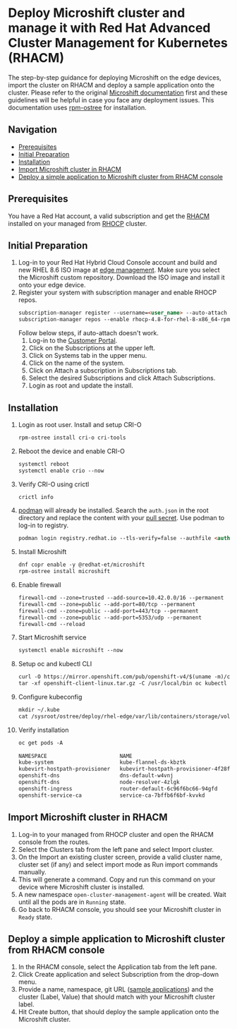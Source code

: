 # Deploy Microshift cluster and manage it with Red Hat Advanced Cluster Management for Kubernetes (RHACM)

The step-by-step guidance for deploying Microshift on the edge devices, import the cluster on 
RHACM and deploy a sample application onto the cluster. Please refer to the original 
[Microshift documentation](https://microshift.io/docs/getting-started/) first and these guidelines will be helpful 
in case you face any deployment issues. This documentation uses [rpm-ostree](https://rpm-ostree.readthedocs.io/en/stable/) for installation.

## Navigation

- [Prerequisites](#prerequisites)
- [Initial Preparation](#initial-preparation)
- [Installation](#installation)
- [Import Microshift cluster in RHACM](#import-microshift-cluster-in-rhacm)
- [Deploy a simple application to Microshift cluster from RHACM console](#deploy-a-simple-application-to-microshift-cluster-from-rhacm-console)

## Prerequisites

You have a Red Hat account, a valid subscription and get the 
[RHACM](https://access.redhat.com/documentation/en-us/red_hat_advanced_cluster_management_for_kubernetes/2.6/html/install/index) installed on your managed from
[RHOCP](https://access.redhat.com/documentation/en-us/openshift_container_platform/4.11/html/installing/index) cluster.

## Initial Preparation

1. Log-in to your Red Hat Hybrid Cloud Console account and build and new RHEL 8.6 ISO image at [edge management](https://console.redhat.com/edge/manage-images). 
Make sure you select the Microshift custom repository. Download the ISO image and install it onto your edge device.
2. Register your system with subscription manager and enable RHOCP repos.
   ```markdown
   subscription-manager register --username=<user_name> --auto-attach
   subscription-manager repos --enable rhocp-4.8-for-rhel-8-x86_64-rpms
   ```
   Follow below steps, if auto-attach doesn't work.
   1. Log-in to the [Customer Portal](https://access.redhat.com/front).
   2. Click on the Subscriptions at the upper left.
   3. Click on Systems tab in the upper menu.
   4. Click on the name of the system.
   5. Click on Attach a subscription in Subscriptions tab.
   6. Select the desired Subscriptions and click Attach Subscriptions.
   7. Login as root and update the install.

## Installation

1. Login as root user. Install and setup CRI-O
   ```markdown
   rpm-ostree install cri-o cri-tools
   ```
2. Reboot the device and enable CRI-O
   ```markdown
   systemctl reboot
   systemctl enable crio --now
   ```
3. Verify CRI-O using crictl
   ```markdown
   crictl info
   ```
4. [podman](https://podman.io/) will already be installed. Search the `auth.json` in the root directory and replace the content 
with your [pull secret](https://cloud.redhat.com/openshift/install/pull-secret). Use podman to log-in to registry.
   ```markdown
   podman login registry.redhat.io --tls-verify=false --authfile <authfile_path>
   ```
6. Install Microshift
   ```markdown
   dnf copr enable -y @redhat-et/microshift
   rpm-ostree install microshift
   ```
7. Enable firewall
   ```markdown
   firewall-cmd --zone=trusted --add-source=10.42.0.0/16 --permanent
   firewall-cmd --zone=public --add-port=80/tcp --permanent
   firewall-cmd --zone=public --add-port=443/tcp --permanent
   firewall-cmd --zone=public --add-port=5353/udp --permanent
   firewall-cmd --reload
   ```
8. Start Microshift service
   ```markdown
   systemctl enable microshift --now
   ``` 
9. Setup oc and kubectl CLI
   ```markdown
   curl -O https://mirror.openshift.com/pub/openshift-v4/$(uname -m)/clients/ocp/stable/openshift-client-linux.tar.gz
   tar -xf openshift-client-linux.tar.gz -C /usr/local/bin oc kubectl
   ```
10. Configure kubeconfig
    ```markdown
    mkdir ~/.kube
    cat /sysroot/ostree/deploy/rhel-edge/var/lib/containers/storage/volumes/microshift-data/_data/resources/kubeadmin/kubeconfig > ~/.kube/config
    ```
11. Verify installation
     ```markdown
     oc get pods -A
   
     NAMESPACE                       NAME                                  READY   STATUS    RESTARTS   AGE
     kube-system                     kube-flannel-ds-kbztk                 1/1     Running   0          10m
     kubevirt-hostpath-provisioner   kubevirt-hostpath-provisioner-4f28f   1/1     Running   0          6m29s
     openshift-dns                   dns-default-w4vnj                     2/2     Running   0          10m
     openshift-dns                   node-resolver-4zlgk                   1/1     Running   0          10m
     openshift-ingress               router-default-6c96f6bc66-94gfd       1/1     Running   0          10m
     openshift-service-ca            service-ca-7bffb6f6bf-kvvkd           1/1     Running   0          10m
     ```

## Import Microshift cluster in RHACM

1. Log-in to your managed from RHOCP cluster and open the RHACM console from the routes.
2. Select the Clusters tab from the left pane and select Import cluster.
3. On the Import an existing cluster screen, provide a valid cluster name, cluster set (if any) and select import mode as Run import commands manually.
4. This will generate a command. Copy and run this command on your device where Microshift cluster is installed.
5. A new namespace `open-cluster-management-agent` will be created. Wait until all the pods are in `Running` state.
6. Go back to RHACM console, you should see your Microshift cluster in `Ready` state.

## Deploy a simple application to Microshift cluster from RHACM console

1. In the RHACM console, select the Application tab from the left pane.
2. Click Create application and select Subscription from the drop-down menu.
3. Provide a name, namespace, git URL ([sample applications](https://github.com/stolostron/application-samples)) and the cluster (Label, Value) that should match with 
your Microshift cluster label.
4. Hit Create button, that should deploy the sample application onto the Microshift cluster.